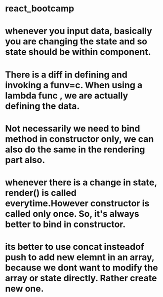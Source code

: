 # react_bootcamp
# whenever you input data, basically you are changing the state and so state should be within component.
# There is a diff in defining and invoking a funv=c. When using a lambda func , we are actually defining the data.
# Not necessarily we need to bind method in constructor only, we can also do the same in the rendering part also.
# whenever there is a change in state, render() is called everytime.However constructor is called only once. So, it's always better to bind in constructor.
# its better to use concat insteadof push to add new elemnt in an array, because we dont want to modify the array  or state directly. Rather create new one.

